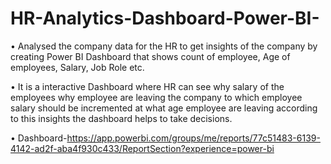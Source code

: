 # HR-Analytics-Dashboard-Power-BI-
•	Analysed the company data for the HR to get insights of the company by creating Power BI Dashboard that shows count of employee, Age of employees, Salary, Job Role etc.

•	It is a interactive Dashboard where HR can see why salary of the employees why employee are leaving the company to which employee salary should be incremented at what age employee are leaving according to this insights the dashboard helps to take decisions.

•	Dashboard-https://app.powerbi.com/groups/me/reports/77c51483-6139-4142-ad2f-aba4f930c433/ReportSection?experience=power-bi

